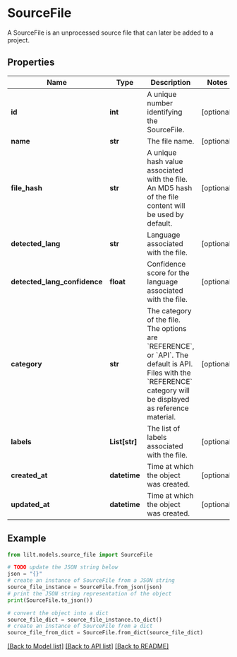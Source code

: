 # SourceFile

A SourceFile is an unprocessed source file that can later be added to a project.

## Properties

Name | Type | Description | Notes
------------ | ------------- | ------------- | -------------
**id** | **int** | A unique number identifying the SourceFile. | [optional] 
**name** | **str** | The file name. | [optional] 
**file_hash** | **str** | A unique hash value associated with the file. An MD5 hash of the file content will be used by default. | [optional] 
**detected_lang** | **str** | Language associated with the file. | [optional] 
**detected_lang_confidence** | **float** | Confidence score for the language associated with the file. | [optional] 
**category** | **str** | The category of the file. The options are &#x60;REFERENCE&#x60;, or &#x60;API&#x60;. The default is API. Files with the &#x60;REFERENCE&#x60; category will be displayed as reference material. | [optional] 
**labels** | **List[str]** | The list of labels associated with the file. | [optional] 
**created_at** | **datetime** | Time at which the object was created. | [optional] 
**updated_at** | **datetime** | Time at which the object was created. | [optional] 

## Example

```python
from lilt.models.source_file import SourceFile

# TODO update the JSON string below
json = "{}"
# create an instance of SourceFile from a JSON string
source_file_instance = SourceFile.from_json(json)
# print the JSON string representation of the object
print(SourceFile.to_json())

# convert the object into a dict
source_file_dict = source_file_instance.to_dict()
# create an instance of SourceFile from a dict
source_file_from_dict = SourceFile.from_dict(source_file_dict)
```
[[Back to Model list]](../README.md#documentation-for-models) [[Back to API list]](../README.md#documentation-for-api-endpoints) [[Back to README]](../README.md)


